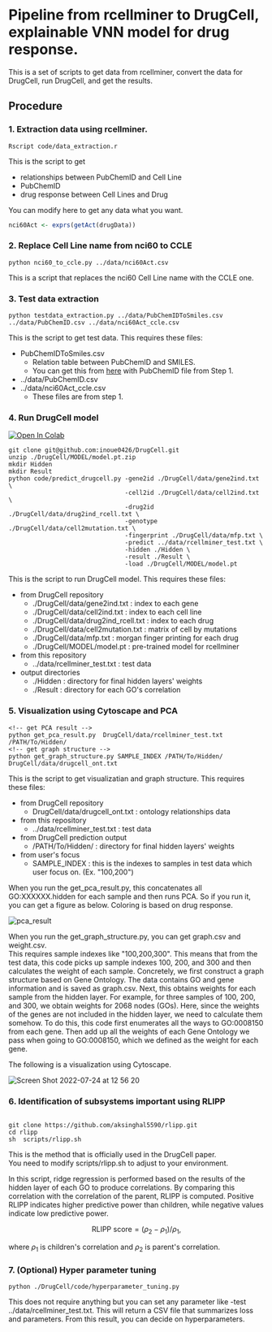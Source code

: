 # Pipeline from rcellminer to DrugCell, explainable VNN model for drug response.

This is a set of scripts to get data from rcellminer, convert the data for DrugCell, run DrugCell, and get the results.

## Procedure

### 1. Extraction data using rcellminer.

```console
Rscript code/data_extraction.r
```

This is the script to get 
- relationships between PubChemID and Cell Line
- PubChemID
- drug response between Cell Lines and Drug

You can modify here to get any data what you want.

```R
nci60Act <- exprs(getAct(drugData))
```

### 2. Replace Cell Line name from nci60 to CCLE

```console
python nci60_to_ccle.py ../data/nci60Act.csv
```

This is a script that replaces the nci60 Cell Line name with the CCLE one.

### 3. Test data extraction

```console
python testdata_extraction.py ../data/PubChemIDToSmiles.csv ../data/PubChemID.csv ../data/nci60Act_ccle.csv
```

This is the script to get test data.
This requires these files:
- PubChemIDToSmiles.csv
  - Relation table between PubChemID and SMILES.
  - You can get this from [here](https://pubchem.ncbi.nlm.nih.gov/idexchange/idexchange.cgi) with PubChemID file from Step 1.
- ../data/PubChemID.csv 
- ../data/nci60Act_ccle.csv
  - These files are from step 1.

### 4. Run DrugCell model

[![Open In Colab](https://colab.research.google.com/assets/colab-badge.svg)](https://colab.research.google.com/github/cannin/graph_neural_network_drug_response/blob/main/notebook/Run_DrugCell_Model_for_CellMinerCDB_Data.ipynb)


```console
git clone git@github.com:inoue0426/DrugCell.git
unzip ./DrugCell/MODEL/model.pt.zip
mkdir Hidden
mkdir Result
python code/predict_drugcell.py -gene2id ./DrugCell/data/gene2ind.txt \
                                -cell2id ./DrugCell/data/cell2ind.txt \
                                -drug2id ./DrugCell/data/drug2ind_rcell.txt \
                                -genotype ./DrugCell/data/cell2mutation.txt \
                                -fingerprint ./DrugCell/data/mfp.txt \
                                -predict ../data/rcellminer_test.txt \
                                -hidden ./Hidden \
                                -result ./Result \
                                -load ./DrugCell/MODEL/model.pt
```

This is the script to run DrugCell model.
This requires these files:
- from DrugCell repository
  - ./DrugCell/data/gene2ind.txt : index to each gene
  - ./DrugCell/data/cell2ind.txt : index to each cell line
  - ./DrugCell/data/drug2ind_rcell.txt : index to each drug
  - ./DrugCell/data/cell2mutation.txt : matrix of cell by mutations
  - ./DrugCell/data/mfp.txt : morgan finger printing for each drug
  - ./DrugCell/MODEL/model.pt : pre-trained model for rcellminer 
- from this repository
  - ../data/rcellminer_test.txt : test data 
- output directories
  - ./Hidden : directory for final hidden layers' weights 
  - ./Result : directory for each GO's correlation


### 5. Visualization using Cytoscape and PCA

```console
<!-- get PCA result -->
python get_pca_result.py  DrugCell/data/rcellminer_test.txt /PATH/To/Hidden/
<!-- get graph structure -->
python get_graph_structure.py SAMPLE_INDEX /PATH/To/Hidden/ DrugCell/data/drugcell_ont.txt
```

This is the script to get visualizatian and graph structure.
This requires these files:
- from DrugCell repository
  - DrugCell/data/drugcell_ont.txt : ontology relationships data
- from this repository
  - ../data/rcellminer_test.txt : test data 
- from DrugCell prediction output
  - /PATH/To/Hidden/ : directory for final hidden layers' weights 
- from user's focus
  - SAMPLE_INDEX : this is the indexes to samples in test data which user focus on. (Ex. "100,200")

When you run the get_pca_result.py, this concatenates all GO:XXXXXX.hidden for each sample and then runs PCA.
So if you run it, you can get a figure as below. Coloring is based on drug response.


![pca_result](https://user-images.githubusercontent.com/8393063/182660161-41039436-131a-4a94-bd3f-ac48381f4278.png)


When you run the get_graph_structure.py, you can get graph.csv and weight.csv.   
This requires sample indexes like "100,200,300". This means that from the test data, this code picks up sample indexes 100, 200, and 300 and then calculates the weight of each sample.
Concretely, we first construct a graph structure based on Gene Ontology. The data contains GO and gene information and is saved as graph.csv.
Next, this obtains weights for each sample from the hidden layer. For example, for three samples of 100, 200, and 300, we obtain weights for 2068 nodes (GOs).
Here, since the weights of the genes are not included in the hidden layer, we need to calculate them somehow. To do this, this code first enumerates all the ways to GO:0008150 from each gene. Then add up all the weights of each Gene Ontology we pass when going to GO:0008150, which we defined as the weight for each gene.

The following is a visualization using Cytoscape.

![Screen Shot 2022-07-24 at 12 56 20](https://user-images.githubusercontent.com/8393063/182660299-e9c755f1-31c7-4b91-a38e-8a853f7ef712.png)

### 6. Identification of subsystems important using RLIPP

```console

git clone https://github.com/aksinghal5590/rlipp.git
cd rlipp
sh  scripts/rlipp.sh 
```

This is the method that is officially used in the DrugCell paper.  
You need to modify scripts/rlipp.sh to adjust to your environment.

In this script, ridge regression is performed based on the results of the hidden layer of each GO to produce correlations. By comparing this correlation with the correlation of the parent, RLIPP is computed. Positive RLIPP indicates higher predictive power than children, while negative values indicate low predictive power.       
  
  
  
$$
\text{RLIPP score} = \left(\rho_{2}-\rho_{1}\right) / \rho_{1},
$$

where $\rho_{1}$ is children's correlation and $\rho_{2}$ is parent's correlation.

### 7. (Optional) Hyper parameter tuning

```console
python ./DrugCell/code/hyperparameter_tuning.py
```

This does not require anything but you can set any parameter like -test ../data/rcellminer_test.txt.
This will return a CSV file that summarizes loss and parameters.
From this result, you can decide on hyperparameters.

